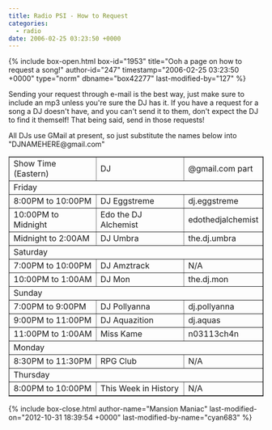 ```yaml
---
title: Radio PSI - How to Request
categories:
  - radio
date: 2006-02-25 03:23:50 +0000
---
```

{% include box-open.html box-id="1953" title="Ooh a page on how to request a song!" author-id="247" timestamp="2006-02-25 03:23:50 +0000" type="norm" dbname="box42277" last-modified-by="127" %}
<p>
Sending your request through e-mail is the best way, just make sure to include an mp3 unless you're sure the DJ has it.  If you have a request for a song a DJ doesn't have, and you can't send it to them, don't expect the DJ to find it themself!  That being said, send in those requests!
</p>

<p>
All DJs use GMail at present, so just substitute the names below into "DJNAMEHERE@gmail.com"
</p>

<table width="50%" border="1">
<tr>
<td>Show Time (Eastern)</td>
<td>DJ</td>
<td>@gmail.com part</td>
</tr>

<tr><td colspan="3">Friday</td></tr>

<tr>
<td>8:00PM to 10:00PM</td>
<td>DJ Eggstreme</td>
<td>dj.eggstreme</td>
</tr>

<tr>
<td>10:00PM to Midnight</td>
<td>Edo the DJ Alchemist</td>
<td>edothedjalchemist</td>
</tr>

<tr>
<td>Midnight to 2:00AM</td>
<td>DJ Umbra</td>
<td>the.dj.umbra</td>
</tr>

<tr><td colspan="3">Saturday</td></tr>

<tr>
<td>7:00PM to 10:00PM</td>
<td>DJ Amztrack</td>
<td>N/A</td>
</tr>

<tr>
<td>10:00PM to 1:00AM</td>
<td>DJ Mon</td>
<td>the.dj.mon</td>
</tr>

<tr><td colspan="3">Sunday</td></tr>

<tr>
<td>7:00PM to 9:00PM</td>
<td>DJ Pollyanna</td>
<td>dj.pollyanna</td>
</tr>

<tr>
<td>9:00PM to 11:00PM</td>
<td>DJ Aquazition</td>
<td>dj.aquas</td>
</tr>

<tr>
<td>11:00PM to 1:00AM</td>
<td>Miss Kame</td>
<td>n03113ch4n</td>
</tr>

<tr><td colspan="3">Monday</td></tr>

<tr>
<td>8:30PM to 11:30PM</td>
<td>RPG Club</td>
<td>N/A</td>
</tr>

<tr><td colspan="3">Thursday</td></tr>

<tr>
<td>8:00PM to 10:00PM</td>
<td>This Week in History</td>
<td>N/A</td>
</tr>

</table>
{% include box-close.html author-name="Mansion Maniac" last-modified-on="2012-10-31 18:39:54 +0000" last-modified-by-name="cyan683" %}
